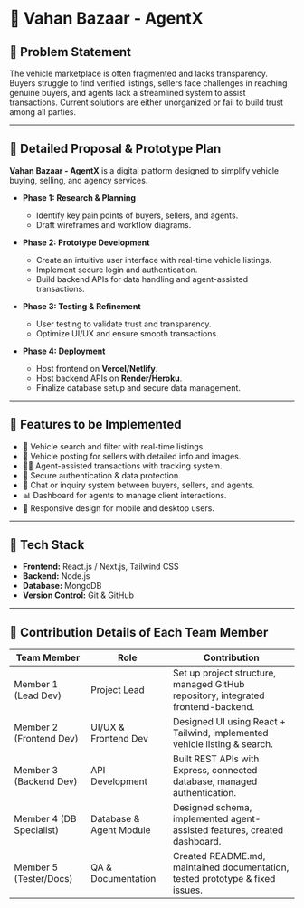 # 🚗 Vahan Bazaar - AgentX  

## 📌 Problem Statement  
The vehicle marketplace is often fragmented and lacks transparency. Buyers struggle to find verified listings, sellers face challenges in reaching genuine buyers, and agents lack a streamlined system to assist transactions. Current solutions are either unorganized or fail to build trust among all parties.  

---

## 📌 Detailed Proposal & Prototype Plan  
**Vahan Bazaar - AgentX** is a digital platform designed to simplify vehicle buying, selling, and agency services.  

- **Phase 1: Research & Planning**  
  - Identify key pain points of buyers, sellers, and agents.  
  - Draft wireframes and workflow diagrams.  

- **Phase 2: Prototype Development**  
  - Create an intuitive user interface with real-time vehicle listings.  
  - Implement secure login and authentication.  
  - Build backend APIs for data handling and agent-assisted transactions.  

- **Phase 3: Testing & Refinement**  
  - User testing to validate trust and transparency.  
  - Optimize UI/UX and ensure smooth transactions.  

- **Phase 4: Deployment**  
  - Host frontend on **Vercel/Netlify**.  
  - Host backend APIs on **Render/Heroku**.  
  - Finalize database setup and secure data management.  

---

## 📌 Features to be Implemented  
- 🔎 Vehicle search and filter with real-time listings.  
- 🧾 Vehicle posting for sellers with detailed info and images.  
- 🧑‍💼 Agent-assisted transactions with tracking system.  
- 🔐 Secure authentication & data protection.  
- 💬 Chat or inquiry system between buyers, sellers, and agents.  
- 📊 Dashboard for agents to manage client interactions.  
- 📱 Responsive design for mobile and desktop users.  

---

## 📌 Tech Stack  
- **Frontend:** React.js / Next.js, Tailwind CSS  
- **Backend:** Node.js  
- **Database:** MongoDB
- **Version Control:** Git & GitHub 

 
  

---

## 📌 Contribution Details of Each Team Member  
| **Team Member**        | **Role**               | **Contribution**                                                                 |
|-------------------------|------------------------|-----------------------------------------------------------------------------------|
| Member 1 (Lead Dev)     | Project Lead           | Set up project structure, managed GitHub repository, integrated frontend-backend. |
| Member 2 (Frontend Dev) | UI/UX & Frontend Dev   | Designed UI using React + Tailwind, implemented vehicle listing & search.         |
| Member 3 (Backend Dev)  | API Development        | Built REST APIs with Express, connected database, managed authentication.         |
| Member 4 (DB Specialist)| Database & Agent Module| Designed schema, implemented agent-assisted features, created dashboard.          |
| Member 5 (Tester/Docs)  | QA & Documentation     | Created README.md, maintained documentation, tested prototype & fixed issues.     |

